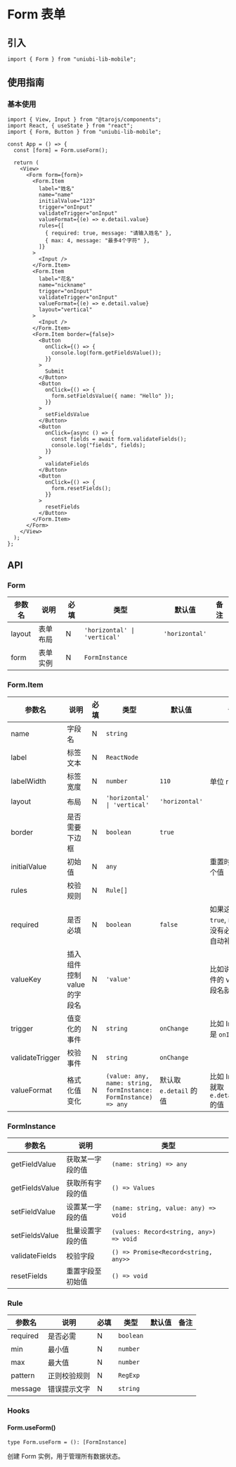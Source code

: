 # Form 表单

## 引入

```tsx
import { Form } from "uniubi-lib-mobile";
```

## 使用指南

### 基本使用

```tsx
import { View, Input } from "@tarojs/components";
import React, { useState } from "react";
import { Form, Button } from "uniubi-lib-mobile";

const App = () => {
  const [form] = Form.useForm();

  return (
    <View>
      <Form form={form}>
        <Form.Item
          label="姓名"
          name="name"
          initialValue="123"
          trigger="onInput"
          validateTrigger="onInput"
          valueFormat={(e) => e.detail.value}
          rules={[
            { required: true, message: "请输入姓名" },
            { max: 4, message: "最多4个字符" },
          ]}
        >
          <Input />
        </Form.Item>
        <Form.Item
          label="花名"
          name="nickname"
          trigger="onInput"
          validateTrigger="onInput"
          valueFormat={(e) => e.detail.value}
          layout="vertical"
        >
          <Input />
        </Form.Item>
        <Form.Item border={false}>
          <Button
            onClick={() => {
              console.log(form.getFieldsValue());
            }}
          >
            Submit
          </Button>
          <Button
            onClick={() => {
              form.setFieldsValue({ name: "Hello" });
            }}
          >
            setFieldsValue
          </Button>
          <Button
            onClick={async () => {
              const fields = await form.validateFields();
              console.log("fields", fields);
            }}
          >
            validateFields
          </Button>
          <Button
            onClick={() => {
              form.resetFields();
            }}
          >
            resetFields
          </Button>
        </Form.Item>
      </Form>
    </View>
  );
};
```

## API

### Form

| 参数名 | 说明     | 必填 | 类型                         | 默认值         | 备注 |
| ------ | -------- | ---- | ---------------------------- | -------------- | ---- |
| layout | 表单布局 | N    | `'horizontal' \| 'vertical'` | `'horizontal'` |      |
| form   | 表单实例 | N    | `FormInstance`               |                |      |

### Form.Item

| 参数名          | 说明                        | 必填 | 类型                                                            | 默认值                 | 备注                                                |
| --------------- | --------------------------- | ---- | --------------------------------------------------------------- | ---------------------- | --------------------------------------------------- |
| name            | 字段名                      | N    | `string`                                                        |                        |                                                     |
| label           | 标签文本                    | N    | `ReactNode`                                                     |                        |                                                     |
| labelWidth      | 标签宽度                    | N    | `number`                                                        | `110`                  | 单位 rpx                                            |
| layout          | 布局                        | N    | `'horizontal' \| 'vertical'`                                    | `'horizontal'`         |                                                     |
| border          | 是否需要下边框              | N    | `boolean`                                                       | `true`                 |                                                     |
| initialValue    | 初始值                      | N    | `any`                                                           |                        | 重置时会回到这个值                                  |
| rules           | 校验规则                    | N    | `Rule[]`                                                        |                        |                                                     |
| required        | 是否必填                    | N    | `boolean`                                                       | `false`                | 如果这个值为 `true`, rules 中没有必填规则会自动补充 |
| valueKey        | 插入组件控制 value 的字段名 | N    | `'value'`                                                       |                        | 比如说 Input 组件的 value 的字段名就是 `value`      |
| trigger         | 值变化的事件                | N    | `string`                                                        | `onChange`             | 比如 Input 组件是 `onInput`                         |
| validateTrigger | 校验事件                    | N    | `string`                                                        | `onChange`             |                                                     |
| valueFormat     | 格式化值变化                | N    | `(value: any, name: string, formInstance: FormInstance) => any` | 默认取 `e.detail` 的值 | 比如 Input 组件就取 `e.detail.value` 的值           |

### FormInstance

| 参数名         | 说明             | 类型                                    |
| -------------- | ---------------- | --------------------------------------- |
| getFieldValue  | 获取某一字段的值 | `(name: string) => any`                 |
| getFieldsValue | 获取所有字段的值 | `() => Values`                          |
| setFieldValue  | 设置某一字段的值 | `(name: string, value: any) => void`    |
| setFieldsValue | 批量设置字段的值 | `(values: Record<string, any>) => void` |
| validateFields | 校验字段         | `() => Promise<Record<string, any>>`    |
| resetFields    | 重置字段至初始值 | `() => void`                            |

### Rule

| 参数名   | 说明         | 必填 | 类型      | 默认值 | 备注 |
| -------- | ------------ | ---- | --------- | ------ | ---- |
| required | 是否必需     | N    | `boolean` |        |      |
| min      | 最小值       | N    | `number`  |        |      |
| max      | 最大值       | N    | `number`  |        |      |
| pattern  | 正则校验规则 | N    | `RegExp`  |        |      |
| message  | 错误提示文字 | N    | `string`  |        |      |

### Hooks

#### Form.useForm()

`type Form.useForm = (): [FormInstance]`

创建 Form 实例，用于管理所有数据状态。
